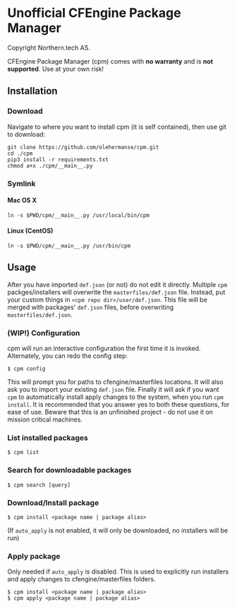 # Unofficial CFEngine Package Manager

Copyright Northern.tech AS.

CFEngine Package Manager (cpm) comes with **no warranty** and is **not supported**.
Use at your own risk!

## Installation

### Download
Navigate to where you want to install cpm (it is self contained), then use git to download:
```
git clone https://github.com/olehermanse/cpm.git
cd ./cpm
pip3 install -r requirements.txt
chmod a+x ./cpm/__main__.py
```

### Symlink

#### Mac OS X
```
ln -s $PWD/cpm/__main__.py /usr/local/bin/cpm
```

#### Linux (CentOS)
```
ln -s $PWD/cpm/__main__.py /usr/bin/cpm
```

## Usage

After you have imported `def.json` (or not) do not edit it directly.
Multiple `cpm` packges/installers will overwrite the `masterfiles/def.json` file.
Instead, put your custom things in `<cpm repo dir>/user/def.json`.
This file will be merged with packages' `def.json` files, before overwriting `masterfiles/def.json`.

### (WIP!) Configuration
cpm will run an interactive configuration the first time it is invoked.
Alternately, you can redo the config step:
```
$ cpm config
```
This will prompt you for paths to cfengine/masterfiles locations.
It will also ask you to import your existing `def.json` file.
Finally it will ask if you want `cpm` to automatically install apply changes to the system, when you run `cpm install`.
It is recommended that you answer yes to both these questions, for ease of use.
Beware that this is an unfinished project - do not use it on mission critical machines.

### List installed packages

```
$ cpm list
```

### Search for downloadable packages

```
$ cpm search [query]
```

### Download/Install package
```
$ cpm install <package name | package alias>
```
(If `auto_apply` is not enabled, it will only be downloaded, no installers will be run)

### Apply package
Only needed if `auto_apply` is disabled.
This is used to explicitly run installers and apply changes to cfengine/masterfiles folders.
```
$ cpm install <package name | package alias>
$ cpm apply <package name | package alias>
```
